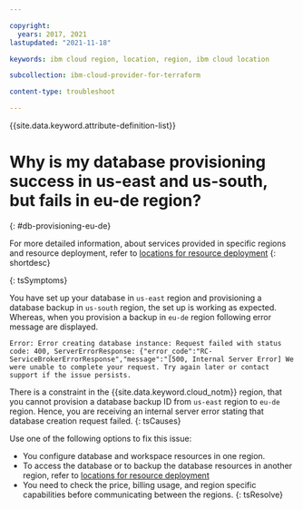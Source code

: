 ```yaml
---

copyright:
  years: 2017, 2021
lastupdated: "2021-11-18"

keywords: ibm cloud region, location, region, ibm cloud location

subcollection: ibm-cloud-provider-for-terraform

content-type: troubleshoot

---
```


{{site.data.keyword.attribute-definition-list}}

# Why is my database provisioning success in us-east and us-south, but fails in eu-de region?
{: #db-provisioning-eu-de}

For more detailed information, about services provided in specific regions and resource deployment, refer to [locations for resource deployment](/docs/overview?topic=overview-locations)
{: shortdesc}

{: tsSymptoms}

You have set up your database in `us-east` region and provisioning a database backup in `us-south` region, the set up is working as expected. Whereas, when you provision a backup in `eu-de` region following error message are displayed.

```text
Error: Error creating database instance: Request failed with status code: 400, ServerErrorResponse: {"error_code":"RC-ServiceBrokerErrorResponse","message":"[500, Internal Server Error] We were unable to complete your request. Try again later or contact support if the issue persists.
```

There is a constraint in the {{site.data.keyword.cloud_notm}} region, that you cannot provision a database backup ID from `us-east` region to `eu-de` region. Hence, you are receiving an internal server error stating that database creation request failed.
{: tsCauses}

Use one of the following options to fix this issue:
- You configure database and workspace resources in one region.
- To access the database or to backup the database resources in another region, refer to [locations for resource deployment](/docs/overview?topic=overview-locations)
- You need to check the price, billing usage, and region specific capabilities before communicating between the regions.
{: tsResolve}



